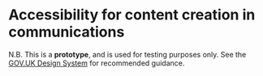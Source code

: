 # Accessibility for content creation in communications

N.B. This is a **prototype**, and is used for testing purposes only.
See the [GOV.UK Design System](https://design-system.service.gov.uk/) for recommended guidance.
